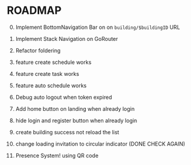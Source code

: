 # ROADMAP

0. Implement BottomNavigation Bar on on `building/$buildingID` URL
1. Implement Stack Navigation on GoRouter
2. Refactor foldering
3. feature create schedule works
4. feature create task works
5. feature auto schedule works
6. Debug auto logout when token expired
7. Add home button on landing when already login
8. hide login and register button when already login
9. create building success not reload the list
10. change loading invitation to circular indicator (DONE CHECK AGAIN)

11. Presence System! using QR code

